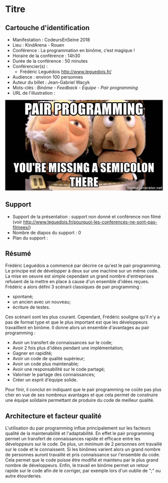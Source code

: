 # Titre

## Cartouche d'identification

 - Manifestation : CodeursEnSeine 2018
 - Lieu : KindArena - Rouen
 - Conférence : La programmation en binôme, c’est magique !
 - Horaire de la conférence : 14h30
 - Durée de la conférence : 50 minutes
 - Conférencier(s) :
   -  Frédéric Leguédois http://www.leguedois.fr/
 - Audience : environ 100 personnes
 - Auteur du billet : Jean-Gabriel Wacyk
 - Mots-clés : *Binôme* - *Feedback* - *Équipe* - *Pair programming*
 - URL de l'illustration :

 ![Pair programming](https://github.com/prodageo/conf2018a-jwacyk/blob/master/docs/pair-programming.jpg)

## Support
 - Support de la présentation : support non donné et conférence non filmé (voir http://www.leguedois.fr/pourquoi-les-conferences-ne-sont-pas-filmees/)
 - Nombre de diapos du support : 0
 - Plan du support :

## Résumé

Frédéric Leguédois a commencé par décrire ce qu'est le pair programming. Le principe est de développer à deux sur une machine sur un même code. La mise en oeuvre est simple cependant un grand nombre d'entreprises refusent de la mettre en place à cause d'un ensemble d'idées reçues.
Frédéric a alors défini 3 scénarii classiques de pair programming :
  * spontané;
  * un ancien avec un nouveau;
  * écriture de testes.
  
Ces scénarii sont les plus courant. Cependant, Frédéric souligne qu'il n'y a pas de format type et que le plus important est que les développeurs travailllent en binôme. Il donne alors un ensemble d'avantages au pair programming :
  * Avoir un transfert de connaissances sur le code;
  * Avoir 2 fois plus d'idées pendant une implémentation;
  * Gagner en rapidité;
  * Avoir un code de qualité supérieur;
  * Avoir un code plus maintenable;
  * Avoir une responsabilité sur le code partagé;
  * Valoriser le partage des connaissances;
  * Créer un esprit d'équipe solide.
  
Pour finir, il conclut en indiquant que le pair programming ne coûte pas plus cher en vue de ses nombreux avantages et que cela permet de construire une équipe solidaire permettant de produire du code de meilleur qualité.


## Architecture et facteur qualité

L'utilisation du pair programming influe principalement sur les facteurs qualité de la maintenabilité et l'adaptabilité. En effet le pair programming permet un transfert de connaissances rapide et efficace entre les développeurs sur le code. De plus, un minimum de 2 personnes ont travaillé sur le code et le connaissent. Si les binômes varient alors un grand nombre de personnes auront travaillé et pris connaissance sur l'ensemble du code. Cela permet que le code puisse être modifié et maintenu par le plus grand nombre de développeurs. Enfin, le travail en binôme permet un retour rapide sur le code afin de le corriger, par exemple lors d'un oublie de ";" ou autre étourderies.
